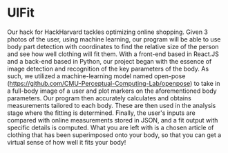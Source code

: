 # UIFit
Our hack for HackHarvard tackles optimizing online shopping.
Given 3 photos of the user, using machine learning, our program will be able to use body part detection with coordinates to find the relative size of the person and see how well clothing will fit them.
With a front-end based in React.JS and a back-end based in Python, our project began with the essence of image detection and recognition of the key parameters of the body. 
As such, we utilized a machine-learning model named open-pose (https://github.com/CMU-Perceptual-Computing-Lab/openpose) to take in a full-body image of a user and plot markers on the aforementioned body parameters. 
Our program then accurately calculates and obtains measurements tailored to each body. These are then used in the analysis stage where the fitting is determined. 
Finally, the user's inputs are compared with online measurements stored in JSON, and a fit output with specific details is computed.
What you are left with is a chosen article of clothing that has been superimposed onto your body, so that you can get a virtual sense of how well it fits your body!
